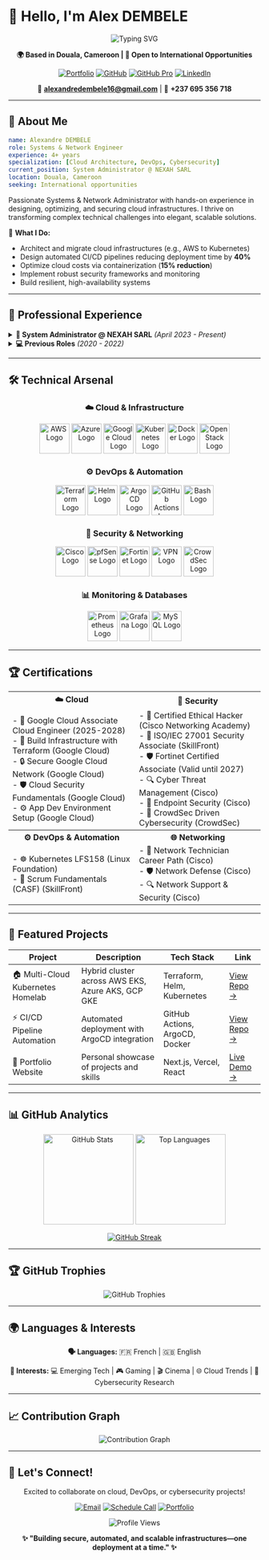 # 👋 Hello, I'm Alex DEMBELE

<div align="center">

<img src="https://readme-typing-svg.herokuapp.com?font=Fira+Code&weight=600&size=24&duration=4000&pause=1000&color=00D9FF&center=true&vCenter=true&width=500&lines=Systems+%26+Network+Engineer;Cloud+%26+DevOps+Specialist;Cybersecurity+Professional" alt="Typing SVG" />

**🌍 Based in Douala, Cameroon | 🎯 Open to International Opportunities**

[![Portfolio](https://img.shields.io/badge/🌐_Portfolio-FF6B6B?style=for-the-badge&logo=vercel&logoColor=white)](https://alex-dembele-portofolio.vercel.app/)
[![GitHub](https://img.shields.io/badge/GitHub-171515?style=for-the-badge&logo=github&logoColor=white)](https://github.com/alex-dembele)
[![GitHub Pro](https://img.shields.io/badge/GitHub_Pro-24292e?style=for-the-badge&logo=github&logoColor=white)](https://github.com/alexNXH)
[![LinkedIn](https://img.shields.io/badge/LinkedIn-0077B5?style=for-the-badge&logo=linkedin&logoColor=white)](https://linkedin.com/in/alexandre-dembele-b80a01225)

📧 **alexandredembele16@gmail.com** | 📱 **+237 695 356 718**

</div>

---

## 🚀 About Me

```yaml
name: Alexandre DEMBELE
role: Systems & Network Engineer
experience: 4+ years
specialization: [Cloud Architecture, DevOps, Cybersecurity]
current_position: System Administrator @ NEXAH SARL
location: Douala, Cameroon
seeking: International opportunities
```

Passionate Systems & Network Administrator with hands-on experience in designing, optimizing, and securing cloud infrastructures. I thrive on transforming complex technical challenges into elegant, scalable solutions.

🎯 **What I Do:**
- Architect and migrate cloud infrastructures (e.g., AWS to Kubernetes)
- Design automated CI/CD pipelines reducing deployment time by **40%**
- Optimize cloud costs via containerization (**15% reduction**)
- Implement robust security frameworks and monitoring
- Build resilient, high-availability systems

---

## 💼 Professional Experience

<details>
<summary><strong>🏢 System Administrator @ NEXAH SARL</strong> <em>(April 2023 - Present)</em></summary>

**Key Achievements:**
- 🔄 Successfully migrated AWS architecture to Kubernetes using EKS, Terraform, Helm, and ArgoCD
- ⚡ Reduced deployment times by 40% through GitHub Actions CI/CD automation
- 💰 Cut cloud costs by 15% via Docker & Kubernetes containerization
- 🛡️ Enhanced security with IAM policies, IPSec VPN, and comprehensive monitoring
- 📊 Implemented observability with Prometheus stack

**Technologies:** AWS (EC2, S3, IAM, VPC, RDS), Kubernetes, Docker, Terraform, Helm, ArgoCD, GitHub Actions

</details>

<details>
<summary><strong>💻 Previous Roles</strong> <em>(2020 - 2022)</em></summary>

**IT Intern @ COMETAL SA** *(Nov 2021 - Jan 2022)*
- Administered Windows Server systems and managed backup strategies

**Network Administrator Intern @ SAUNYA Cosmetics** *(Nov 2020 - Oct 2021)*
- Deployed private OpenStack cloud infrastructure
- Configured pfSense captive portal and Proxmox cluster datacenter

</details>

---

## 🛠️ Technical Arsenal

<div align="center">

### ☁️ Cloud & Infrastructure
<img src="https://upload.wikimedia.org/wikipedia/commons/f/f3/Amazon_Web_Services_Logo.svg" alt="AWS Logo" width="60" height="60"/>
<img src="https://upload.wikimedia.org/wikipedia/commons/3/38/Microsoft_Azure_Logo.svg" alt="Azure Logo" width="60" height="60"/>
<img src="https://upload.wikimedia.org/wikipedia/commons/8/87/Google_Cloud_Logo.svg" alt="Google Cloud Logo" width="60" height="60"/>
<img src="https://upload.wikimedia.org/wikipedia/commons/9/93/Amazon_Web_Services_Logo.svg" alt="Kubernetes Logo" width="60" height="60"/> <!-- Note: Kubernetes logo is often blue; adjust if needed -->
<img src="https://www.docker.com/wp-content/uploads/2022/03/Moby-logo.png" alt="Docker Logo" width="60" height="60"/>
<img src="https://upload.wikimedia.org/wikipedia/commons/9/95/OpenStack_Logo_2016.svg" alt="OpenStack Logo" width="60" height="60"/>

### ⚙️ DevOps & Automation
<img src="https://www.terraform.io/assets/images/og-image-7d2a2211.png" alt="Terraform Logo" width="60" height="60"/>
<img src="https://helm.sh/img/helm.svg" alt="Helm Logo" width="60" height="60"/>
<img src="https://avatars.githubusercontent.com/u/42781076?s=200&v=4" alt="ArgoCD Logo" width="60" height="60"/>
<img src="https://github.githubassets.com/images/modules/site/actions/actions-logo.svg" alt="GitHub Actions Logo" width="60" height="60"/>
<img src="https://www.gnu.org/graphics/heckert_gnu.transp.small.png" alt="Bash Logo" width="60" height="60"/>

### 🔐 Security & Networking
<img src="https://upload.wikimedia.org/wikipedia/commons/0/05/Cisco_logo_blue_2016.svg" alt="Cisco Logo" width="60" height="60"/>
<img src="https://www.pfsense.org/assets/img/logo.svg" alt="pfSense Logo" width="60" height="60"/>
<img src="https://upload.wikimedia.org/wikipedia/commons/8/8e/Fortinet_Logo.svg" alt="Fortinet Logo" width="60" height="60"/>
<img src="https://upload.wikimedia.org/wikipedia/commons/3/3a/OpenVPN_Logo.svg" alt="VPN Logo" width="60" height="60"/>
<img src="https://avatars.githubusercontent.com/u/43752283?s=200&v=4" alt="CrowdSec Logo" width="60" height="60"/>

### 📊 Monitoring & Databases
<img src="https://prometheus.io/assets/prometheus_logo_grey.svg" alt="Prometheus Logo" width="60" height="60"/>
<img src="https://grafana.com/static/img/logos/logo-grafana.svg" alt="Grafana Logo" width="60" height="60"/>
<img src="https://www.mysql.com/common/logos/logo-mysql-170x115.png" alt="MySQL Logo" width="60" height="60"/>

</div>

---

## 🏆 Certifications

<table>
<tr>
<th>☁️ Cloud</th>
<th>🔐 Security</th>
</tr>
<tr>
<td>
- 🥇 Google Cloud Associate Cloud Engineer (2025-2028)<br>
- 🔧 Build Infrastructure with Terraform (Google Cloud)<br>
- 🔒 Secure Google Cloud Network (Google Cloud)<br>
- 🛡️ Cloud Security Fundamentals (Google Cloud)<br>
- ⚙️ App Dev Environment Setup (Google Cloud)
</td>
<td>
- 🎯 Certified Ethical Hacker (Cisco Networking Academy)<br>
- 📜 ISO/IEC 27001 Security Associate (SkillFront)<br>
- 🛡️ Fortinet Certified Associate (Valid until 2027)<br>
- 🔍 Cyber Threat Management (Cisco)<br>
- 🛑 Endpoint Security (Cisco)<br>
- 🥷 CrowdSec Driven Cybersecurity (CrowdSec)
</td>
</tr>
<tr>
<th>⚙️ DevOps & Automation</th>
<th>🌐 Networking</th>
</tr>
<tr>
<td>
- ☸️ Kubernetes LFS158 (Linux Foundation)<br>
- 🔄 Scrum Fundamentals (CASF) (SkillFront)
</td>
<td>
- 🔧 Network Technician Career Path (Cisco)<br>
- 🛡️ Network Defense (Cisco)<br>
- 🔍 Network Support & Security (Cisco)
</td>
</tr>
</table>

---

## 🚀 Featured Projects

| Project | Description | Tech Stack | Link |
|---------|-------------|------------|------|
| 🏠 Multi-Cloud Kubernetes Homelab | Hybrid cluster across AWS EKS, Azure AKS, GCP GKE | Terraform, Helm, Kubernetes | [View Repo →](https://github.com/alex-dembele/multi-cloud-homelab) |
| ⚡ CI/CD Pipeline Automation | Automated deployment with ArgoCD integration | GitHub Actions, ArgoCD, Docker | [View Repo →](https://github.com/alex-dembele/cicd-automation) |
| 🎯 Portfolio Website | Personal showcase of projects and skills | Next.js, Vercel, React | [Live Demo →](https://alex-dembele-portofolio.vercel.app/) |

---

## 📊 GitHub Analytics

<div align="center">

<img height="180em" src="https://github-readme-stats.vercel.app/api?username=alex-dembele&show_icons=true&theme=tokyonight&include_all_commits=true&count_private=true" alt="GitHub Stats"/>
<img height="180em" src="https://github-readme-stats.vercel.app/api/top-langs/?username=alex-dembele&layout=compact&langs_count=7&theme=tokyonight" alt="Top Languages"/>

[![GitHub Streak](https://github-readme-streak-stats.herokuapp.com/?user=alex-dembele&theme=tokyonight)](https://git.io/streak-stats)

</div>

---

## 🏆 GitHub Trophies

<div align="center">
  <img src="https://github-profile-trophy.vercel.app/?username=alex-dembele&theme=tokyonight&no-frame=true&column=6" alt="GitHub Trophies"/>
</div>

---

## 🌍 Languages & Interests

<div align="center">

**🗣️ Languages:** 🇫🇷 French | 🇬🇧 English

**🎯 Interests:** 💻 Emerging Tech | 🎮 Gaming | 🎬 Cinema | 🌐 Cloud Trends | 🔐 Cybersecurity Research

</div>

---

## 📈 Contribution Graph

<div align="center">
  <img src="https://github-readme-activity-graph.vercel.app/graph?username=alex-dembele&theme=tokyo-night" alt="Contribution Graph"/>
</div>

---

## 🤝 Let's Connect!

<div align="center">

Excited to collaborate on cloud, DevOps, or cybersecurity projects!

[![Email](https://img.shields.io/badge/Email_Me-D14836?style=for-the-badge&logo=gmail&logoColor=white)](mailto:alexandredembele16@gmail.com)
[![Schedule Call](https://img.shields.io/badge/Schedule_Call-00C851?style=for-the-badge&logo=whatsapp&logoColor=white)](tel:+237695356718)
[![Portfolio](https://img.shields.io/badge/View_Portfolio-FF6B6B?style=for-the-badge&logo=vercel&logoColor=white)](https://alex-dembele-portofolio.vercel.app/)

<img src="https://komarev.com/ghpvc/?username=alex-dembele&label=Profile%20Views&color=0e75b6&style=flat" alt="Profile Views" />

**✨ "Building secure, automated, and scalable infrastructures—one deployment at a time." ✨**

</div>
